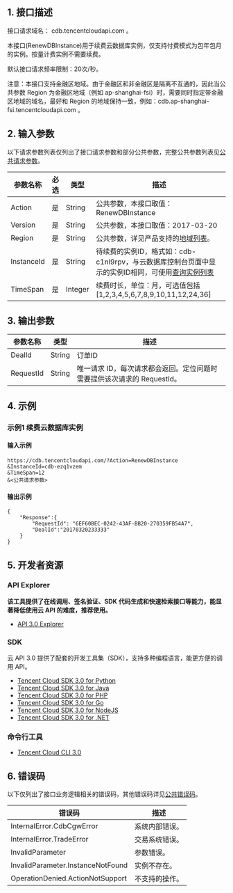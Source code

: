 ## 1. 接口描述

接口请求域名： cdb.tencentcloudapi.com 。

本接口(RenewDBInstance)用于续费云数据库实例，仅支持付费模式为包年包月的实例。按量计费实例不需要续费。

默认接口请求频率限制：20次/秒。

注意：本接口支持金融区地域。由于金融区和非金融区是隔离不互通的，因此当公共参数 Region 为金融区地域（例如 ap-shanghai-fsi）时，需要同时指定带金融区地域的域名，最好和 Region 的地域保持一致，例如：cdb.ap-shanghai-fsi.tencentcloudapi.com 。



## 2. 输入参数

以下请求参数列表仅列出了接口请求参数和部分公共参数，完整公共参数列表见[公共请求参数](/document/api/236/15833)。

| 参数名称 | 必选 | 类型 | 描述 |
|---------|---------|---------|---------|
| Action | 是 | String | 公共参数，本接口取值：RenewDBInstance |
| Version | 是 | String | 公共参数，本接口取值：2017-03-20 |
| Region | 是 | String | 公共参数，详见产品支持的[地域列表](/document/api/236/15833#.E5.9C.B0.E5.9F.9F.E5.88.97.E8.A1.A8)。 |
| InstanceId | 是 | String | 待续费的实例ID，格式如：cdb-c1nl9rpv，与云数据库控制台页面中显示的实例ID相同，可使用[查询实例列表](https://cloud.tencent.com/document/api/236/15872) |
| TimeSpan | 是 | Integer | 续费时长，单位：月，可选值包括[1,2,3,4,5,6,7,8,9,10,11,12,24,36] |

## 3. 输出参数

| 参数名称 | 类型 | 描述 |
|---------|---------|---------|
| DealId | String | 订单ID|
| RequestId | String | 唯一请求 ID，每次请求都会返回。定位问题时需要提供该次请求的 RequestId。|

## 4. 示例

### 示例1 续费云数据库实例

#### 输入示例

```
https://cdb.tencentcloudapi.com/?Action=RenewDBInstance
&InstanceId=cdb-ezq1vzem
&TimeSpan=12
&<公共请求参数>
```

#### 输出示例

```
{
    "Response":{
        "RequestId": "6EF60BEC-0242-43AF-BB20-270359FB54A7",
        "DealId":"20170320233333"
    }
}
```


## 5. 开发者资源

### API Explorer

**该工具提供了在线调用、签名验证、SDK 代码生成和快速检索接口等能力，能显著降低使用云 API 的难度，推荐使用。**

* [API 3.0 Explorer](https://console.cloud.tencent.com/api/explorer?Product=cdb&Version=2017-03-20&Action=RenewDBInstance)

### SDK

云 API 3.0 提供了配套的开发工具集（SDK），支持多种编程语言，能更方便的调用 API。

* [Tencent Cloud SDK 3.0 for Python](https://github.com/TencentCloud/tencentcloud-sdk-python)
* [Tencent Cloud SDK 3.0 for Java](https://github.com/TencentCloud/tencentcloud-sdk-java)
* [Tencent Cloud SDK 3.0 for PHP](https://github.com/TencentCloud/tencentcloud-sdk-php)
* [Tencent Cloud SDK 3.0 for Go](https://github.com/TencentCloud/tencentcloud-sdk-go)
* [Tencent Cloud SDK 3.0 for NodeJS](https://github.com/TencentCloud/tencentcloud-sdk-nodejs)
* [Tencent Cloud SDK 3.0 for .NET](https://github.com/TencentCloud/tencentcloud-sdk-dotnet)

### 命令行工具

* [Tencent Cloud CLI 3.0](https://cloud.tencent.com/document/product/440/6176)

## 6. 错误码

以下仅列出了接口业务逻辑相关的错误码，其他错误码详见[公共错误码](/document/api/236/15835#.E5.85.AC.E5.85.B1.E9.94.99.E8.AF.AF.E7.A0.81)。

| 错误码 | 描述 |
|---------|---------|
| InternalError.CdbCgwError | 系统内部错误。 |
| InternalError.TradeError | 交易系统错误。 |
| InvalidParameter | 参数错误。 |
| InvalidParameter.InstanceNotFound | 实例不存在。 |
| OperationDenied.ActionNotSupport | 不支持的操作。 |
